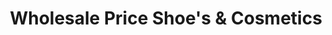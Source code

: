 ---
title: "Wholesale Price Shoe's & Cosmetics"
url: /derby/wholesale-price-shoes-and-cosmetics/
shop: shoes
---
